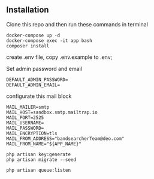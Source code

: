 ## Installation

Clone this repo and then run these commands in terminal

```
docker-compose up -d
docker-compose exec -it app bash
composer install

```
create .env file, copy .env.example to .env;

Set admin password and email

```
DEFAULT_ADMIN_PASSWORD=
DEFAULT_ADMIN_EMAIL=
```

configurate this mail block

```
MAIL_MAILER=smtp
MAIL_HOST=sandbox.smtp.mailtrap.io
MAIL_PORT=2525
MAIL_USERNAME=
MAIL_PASSWORD=
MAIL_ENCRYPTION=tls
MAIL_FROM_ADDRESS="bandsearcherTeam@deo.com"
MAIL_FROM_NAME="${APP_NAME}"

```

```
php artisan key:generate 
php artisan migrate --seed

```

```
php artisan queue:listen

```